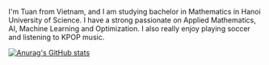 

I'm Tuan from Vietnam, and I am studying bachelor in Mathematics in Hanoi University of Science. I have a strong passionate on Applied Mathematics, AI, Machine Learning and Optimization. I also really enjoy playing soccer and listening to KPOP music.

[![Anurag's GitHub stats](https://github-readme-stats.vercel.app/api?username=tuancompa2610)](https://github.com/tuancompa2610/github-readme-stats)
